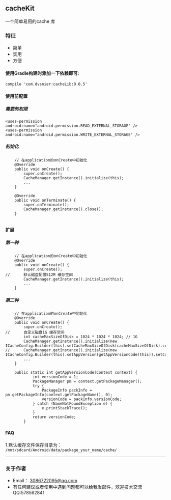 ## cacheKit
一个简单易用的cache 库
 
### 特征
   - 简单
   - 实用
   - 方便
   
#### 使用Gradle构建时添加一下依赖即可:
```
compile 'com.dvsnier:cacheLib:0.0.5'
```

#### 使用前配置
##### 需要的权限
```
<uses-permission android:name="android.permission.READ_EXTERNAL_STORAGE" />
<uses-permission android:name="android.permission.WRITE_EXTERNAL_STORAGE" />
```

##### 初始化
```
    // 在application的onCreate中初始化
    @Override
    public void onCreate() {
        super.onCreate();
        CacheManager.getInstance().initialize(this);
        ...
    }
    
    @Override
    public void onTerminate() {
        super.onTerminate();
        CacheManager.getInstance().close();
    }
    
```
#### 扩展
##### 第一种
```
    // 在application的onCreate中初始化
    @Override
    public void onCreate() {
        super.onCreate();
//		默认磁盘配置512M 缓存空间
        CacheManager.getInstance().initialize(this);
        ...
    }
```
##### 第二种
```
    // 在application的onCreate中初始化
    @Override
    public void onCreate() {
        super.onCreate();
//		自定义磁盘1G 缓存空间
	    int cacheMaxSizeOfDisk = 1024 * 1024 * 1024; // 1G
        CacheManager.getInstance().initialize(new ICacheConfig.Builder(this).setCacheMaxSizeOfDisk(cacheMaxSizeOfDisk).create());
//      CacheManager.getInstance().initialize(new ICacheConfig.Builder(this).setAppVersion(getAppVersionCode(this)).setCacheMaxSizeOfDisk(cacheMaxSizeOfDisk).create());
        ...
    }

    public static int getAppVersionCode(Context context) {
            int versionCode = 1;
            PackageManager pm = context.getPackageManager();
            try {
                PackageInfo packInfo = pm.getPackageInfo(context.getPackageName(), 0);
                versionCode = packInfo.versionCode;
            } catch (NameNotFoundException e) {
                e.printStackTrace();
            }
            return versionCode;
        }
```
#### FAQ
1.默认缓存文件保存目录为： `/mnt/sdcard/Android/data/package_your_name/cache/`

----
### 关于作者
* Email： <3086722095@qq.com>
* 有任何建议或者使用中遇到问题都可以给我发邮件，欢迎技术交流QQ:578562841
